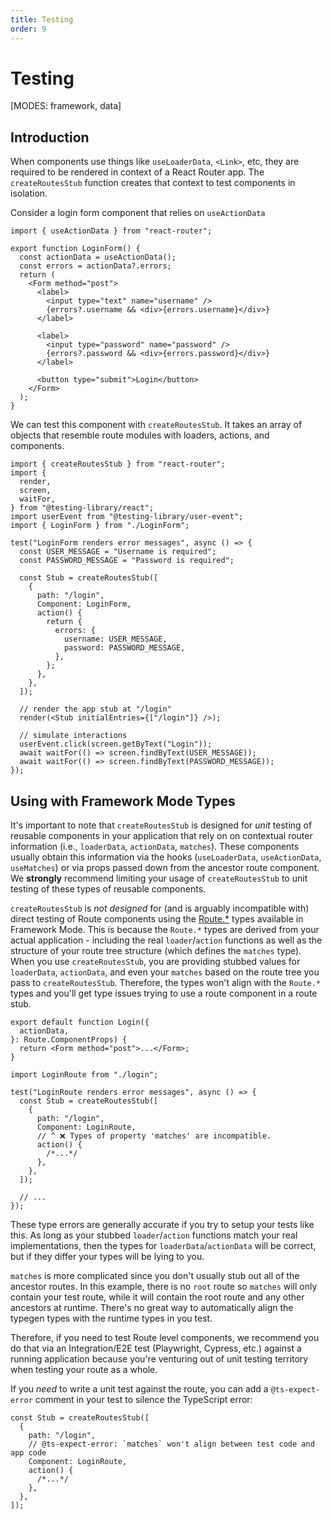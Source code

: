 ```yaml
---
title: Testing
order: 9
---
```


# Testing

[MODES: framework, data]

## Introduction

When components use things like `useLoaderData`, `<Link>`, etc, they are required to be rendered in context of a React Router app. The `createRoutesStub` function creates that context to test components in isolation.

Consider a login form component that relies on `useActionData`

```tsx
import { useActionData } from "react-router";

export function LoginForm() {
  const actionData = useActionData();
  const errors = actionData?.errors;
  return (
    <Form method="post">
      <label>
        <input type="text" name="username" />
        {errors?.username && <div>{errors.username}</div>}
      </label>

      <label>
        <input type="password" name="password" />
        {errors?.password && <div>{errors.password}</div>}
      </label>

      <button type="submit">Login</button>
    </Form>
  );
}
```

We can test this component with `createRoutesStub`. It takes an array of objects that resemble route modules with loaders, actions, and components.

```tsx
import { createRoutesStub } from "react-router";
import {
  render,
  screen,
  waitFor,
} from "@testing-library/react";
import userEvent from "@testing-library/user-event";
import { LoginForm } from "./LoginForm";

test("LoginForm renders error messages", async () => {
  const USER_MESSAGE = "Username is required";
  const PASSWORD_MESSAGE = "Password is required";

  const Stub = createRoutesStub([
    {
      path: "/login",
      Component: LoginForm,
      action() {
        return {
          errors: {
            username: USER_MESSAGE,
            password: PASSWORD_MESSAGE,
          },
        };
      },
    },
  ]);

  // render the app stub at "/login"
  render(<Stub initialEntries={["/login"]} />);

  // simulate interactions
  userEvent.click(screen.getByText("Login"));
  await waitFor(() => screen.findByText(USER_MESSAGE));
  await waitFor(() => screen.findByText(PASSWORD_MESSAGE));
});
```

## Using with Framework Mode Types

It's important to note that `createRoutesStub` is designed for _unit_ testing of reusable components in your application that rely on on contextual router information (i.e., `loaderData`, `actionData`, `matches`). These components usually obtain this information via the hooks (`useLoaderData`, `useActionData`, `useMatches`) or via props passed down from the ancestor route component. We **strongly** recommend limiting your usage of `createRoutesStub` to unit testing of these types of reusable components.

`createRoutesStub` is _not designed_ for (and is arguably incompatible with) direct testing of Route components using the [Route.\*](../../explanation/type-safety) types available in Framework Mode. This is because the `Route.*` types are derived from your actual application - including the real `loader`/`action` functions as well as the structure of your route tree structure (which defines the `matches` type). When you use `createRoutesStub`, you are providing stubbed values for `loaderData`, `actionData`, and even your `matches` based on the route tree you pass to `createRoutesStub`. Therefore, the types won't align with the `Route.*` types and you'll get type issues trying to use a route component in a route stub.

```tsx filename=routes/login.tsx
export default function Login({
  actionData,
}: Route.ComponentProps) {
  return <Form method="post">...</Form>;
}
```

```tsx filename=routes/login.test.tsx
import LoginRoute from "./login";

test("LoginRoute renders error messages", async () => {
  const Stub = createRoutesStub([
    {
      path: "/login",
      Component: LoginRoute,
      // ^ ❌ Types of property 'matches' are incompatible.
      action() {
        /*...*/
      },
    },
  ]);

  // ...
});
```

These type errors are generally accurate if you try to setup your tests like this. As long as your stubbed `loader`/`action` functions match your real implementations, then the types for `loaderData`/`actionData` will be correct, but if they differ your types will be lying to you.

`matches` is more complicated since you don't usually stub out all of the ancestor routes. In this example, there is no `root` route so `matches` will only contain your test route, while it will contain the root route and any other ancestors at runtime. There's no great way to automatically align the typegen types with the runtime types in you test.

Therefore, if you need to test Route level components, we recommend you do that via an Integration/E2E test (Playwright, Cypress, etc.) against a running application because you're venturing out of unit testing territory when testing your route as a whole.

If you _need_ to write a unit test against the route, you can add a `@ts-expect-error` comment in your test to silence the TypeScript error:

```tsx
const Stub = createRoutesStub([
  {
    path: "/login",
    // @ts-expect-error: `matches` won't align between test code and app code
    Component: LoginRoute,
    action() {
      /*...*/
    },
  },
]);
```
